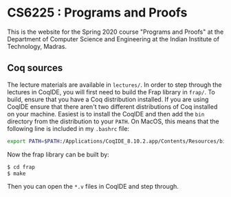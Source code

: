 # CS6225 : Programs and Proofs

This is the website for the Spring 2020 course "Programs and Proofs" at the
Department of Computer Science and Engineering at the Indian Institute of
Technology, Madras.

## Coq sources

The lecture materials are available in `lectures/`. In order to step through the
lectures in CoqIDE, you will first need to build the Frap library in `frap/`. To
build, ensure that you have a Coq distribution installed. If you are using
CoqIDE ensure that there aren't two different distributions of Coq installed on
your machine. Easiest is to install the CoqIDE and then add the `bin` directory
from the distribution to your `PATH`. On MacOS, this means that the following
line is included in my `.bashrc` file:

```bash
export PATH=$PATH:/Applications/CoqIDE_8.10.2.app/Contents/Resources/bin/
```

Now the frap library can be built by:

```bash
$ cd frap
$ make
```

Then you can open the `*.v` files in CoqIDE and step through. 
